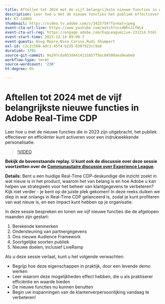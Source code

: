 ```yaml
---
title: Aftellen tot 2024 met de vijf belangrijkste nieuwe functies in Adobe Real-Time CDP
description: Leer hoe u met de nieuwe functies het publiek effectiever en efficiënter kunt activeren voor een ongekende personalisatie.
kt: KT-14069
thumbnail: https://video.tv.adobe.com/v/3425754?format=jpeg
event-cta-url-live: https://www.youtube.com/watch?v=s4WhnJifWLk
event-cta-url-reg: https://engage.adobe.com/ExpLeagueLive-231214.html
event-start-time: 2023-12-14 09:00-7
event-guests: Doug Moore,Nina Caruso,Rudi Shumpert
exl-id: c2c2c560-adc1-45f4-b235-0307923cc9a8
duration: 3701
source-git-commit: 9a297cda953d4414131657f9ac84580aea0eabeb
workflow-type: tm+mt
source-wordcount: '238'
ht-degree: 0%

---
```


# Aftellen tot 2024 met de vijf belangrijkste nieuwe functies in Adobe Real-Time CDP

Leer hoe u met de nieuwe functies die in 2023 zijn uitgebracht, het publiek effectiever en efficiënter kunt activeren voor een indrukwekkende personalisatie.

>[!VIDEO](https://video.tv.adobe.com/v/3425754/?quality=12&learn=on)

**Bekijk de bovenstaande replay. U kunt ook de discussie over deze sessie voortzetten over de [Communautaire discussie over Experience League](https://experienceleaguecommunities.adobe.com/t5/real-time-customer-data-platform/experience-league-live-post-session-discussion-countdown-to-2024/m-p/639558#M14)**.

**Details:**
Bent u een huidige Real-Time CDP-deskundige die inzicht zoekt in wat nieuw is in het product, waarom het van belang is en hoe Adobe u kan helpen uw strategieën voor het beheer van klantgegevens te verbeteren? Kijk niet verder - je bent op de juiste plek gekomen! In deze reeks duiken we diep in wat onlangs in Real-Time CDP gelanceerd is, zodat je kunt profiteren van wat nieuw is, en een impact kunt hebben op je organisatie.

In deze sessie bespreken en tonen we vijf nieuwe functies die de afgelopen maanden zijn gestart:

1. Berekende kenmerken
2. Ondersteuning van partnergegevens
3. Ons nieuwe Audience Framework
4. Soortgelijke soorten publiek
5. Nieuwe doelen, inclusief LiveRamp

Als u deze sessie verlaat, kunt u het volgende verwachten:

* Begrijp hoe deze eigenschappen in praktijk, door een levende demo werken
* Leer waarom deze mogelijkheden effect hebben, die u als praktiserer efficiëntie en waarde bieden
* De nieuwe functies nu kunnen benutten
* Begin uw inspanningen van de klantenverpersoonlijking vandaag te verbeteren!




